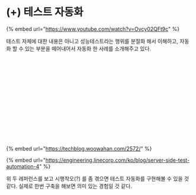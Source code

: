 # (+) 테스트 자동화

{% embed url="https://www.youtube.com/watch?v=Ovcy02QFt9c" %}

테스트 자체에 대한 내용은 아니고 성능테스트라는 행위를 분절화 해서 이해하고, 자동화 할 수 있는 부분을 떼어내어서 자동화 한 사례를 소개해주고 있다.

<figure><img src="../../.gitbook/assets/K-001 (1) (1).png" alt=""><figcaption></figcaption></figure>

<figure><img src="../../.gitbook/assets/K-002 (1).png" alt=""><figcaption></figcaption></figure>

<figure><img src="../../.gitbook/assets/K-003 (4).png" alt=""><figcaption></figcaption></figure>

<figure><img src="../../.gitbook/assets/K-004 (2).png" alt=""><figcaption></figcaption></figure>

<figure><img src="../../.gitbook/assets/K-005 (1).png" alt=""><figcaption></figcaption></figure>

<figure><img src="../../.gitbook/assets/K-006.png" alt=""><figcaption></figcaption></figure>

<figure><img src="../../.gitbook/assets/K-007.png" alt=""><figcaption></figcaption></figure>

<figure><img src="../../.gitbook/assets/K-008.png" alt=""><figcaption></figcaption></figure>

<figure><img src="../../.gitbook/assets/K-009 (1).png" alt=""><figcaption></figcaption></figure>

<figure><img src="../../.gitbook/assets/K-010.png" alt=""><figcaption></figcaption></figure>

<figure><img src="../../.gitbook/assets/K-011 (1).png" alt=""><figcaption></figcaption></figure>

<figure><img src="../../.gitbook/assets/K-012.png" alt=""><figcaption></figcaption></figure>

<figure><img src="../../.gitbook/assets/K-013 (1).png" alt=""><figcaption></figcaption></figure>

<figure><img src="../../.gitbook/assets/K-014 (1).png" alt=""><figcaption></figcaption></figure>

<figure><img src="../../.gitbook/assets/K-015.png" alt=""><figcaption></figcaption></figure>

<figure><img src="../../.gitbook/assets/K-016 (1).png" alt=""><figcaption></figcaption></figure>

<figure><img src="../../.gitbook/assets/K-017 (1).png" alt=""><figcaption></figcaption></figure>



{% embed url="https://techblog.woowahan.com/2572/" %}

{% embed url="https://engineering.linecorp.com/ko/blog/server-side-test-automation-4" %}

위 두 레퍼런스를 보고 시행착오(?) 를 좀 겪으면 테스트 자동화를 구현해볼 수 있을 것 같다. 실제로 한번 구축을 해보면 의미 있는 경험일 것 같다.
